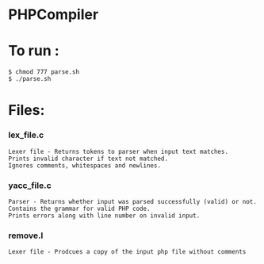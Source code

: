 # PHPCompiler

# To run :

    $ chmod 777 parse.sh
    $ ./parse.sh

# Files:

### lex_file.c
    Lexer file - Returns tokens to parser when input text matches.
    Prints invalid character if text not matched.
    Ignores comments, whitespaces and newlines.
    
### yacc_file.c
    Parser - Returns whether input was parsed successfully (valid) or not.
    Contains the grammar for valid PHP code.
    Prints errors along with line number on invalid input.
    
    
### remove.l
    Lexer file - Prodcues a copy of the input php file without comments

